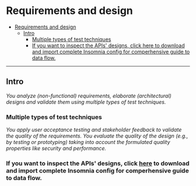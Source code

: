 # Requirements and design

- [Requirements and design](#requirements-and-design)
  - [Intro](#intro)
    - [Multiple types of test techniques](#multiple-types-of-test-techniques)
    - [If you want to inspect the APIs' designs, click here to download and import complete Insomnia config for comperhensive guide to data flow.](#if-you-want-to-inspect-the-apis-designs-click-here-to-download-and-import-complete-insomnia-config-for-comperhensive-guide-to-data-flow)

---

## Intro

*You analyze (non-functional) requirements, elaborate (architectural) designs and validate them using multiple types of test techniques.*

### Multiple types of test techniques

*You apply user acceptance testing and stakeholder feedback to validate the quality of the requirements. You evaluate the quality of the design (e.g., by testing or prototyping) taking into account the formulated quality properties like security and performance.*

### If you want to inspect the APIs' designs, click [here](../api_design/eatn_insomnia.yaml) to download and import complete Insomnia config for comperhensive guide to data flow.